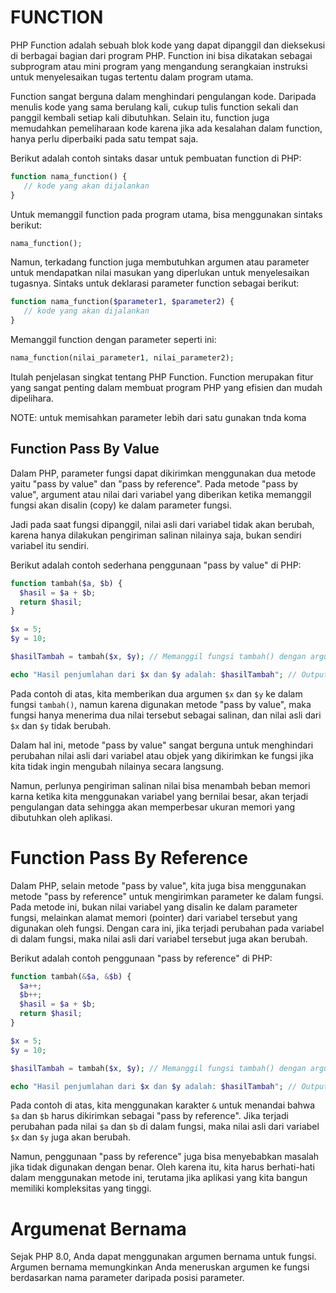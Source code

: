 # FUNCTION
PHP Function adalah sebuah blok kode yang dapat dipanggil dan dieksekusi di berbagai bagian dari program PHP. Function ini bisa dikatakan sebagai subprogram atau mini program yang mengandung serangkaian instruksi untuk menyelesaikan tugas tertentu dalam program utama.

Function sangat berguna dalam menghindari pengulangan kode. Daripada menulis kode yang sama berulang kali, cukup tulis function sekali dan panggil kembali setiap kali dibutuhkan. Selain itu, function juga memudahkan pemeliharaan kode karena jika ada kesalahan dalam function, hanya perlu diperbaiki pada satu tempat saja.

Berikut adalah contoh sintaks dasar untuk pembuatan function di PHP:

```php
function nama_function() {
   // kode yang akan dijalankan
}
```

Untuk memanggil function pada program utama, bisa menggunakan sintaks berikut:

```php
nama_function();
```

Namun, terkadang function juga membutuhkan argumen atau parameter untuk mendapatkan nilai masukan yang diperlukan untuk menyelesaikan tugasnya. Sintaks untuk deklarasi parameter function sebagai berikut:

```php
function nama_function($parameter1, $parameter2) {
   // kode yang akan dijalankan
}
```

Memanggil function dengan parameter seperti ini:

```php
nama_function(nilai_parameter1, nilai_parameter2);
```

Itulah penjelasan singkat tentang PHP Function. Function merupakan fitur yang sangat penting dalam membuat program PHP yang efisien dan mudah dipelihara.

NOTE: untuk memisahkan parameter lebih dari satu gunakan tnda koma

## Function Pass By Value
Dalam PHP, parameter fungsi dapat dikirimkan menggunakan dua metode yaitu "pass by value" dan "pass by reference". Pada metode "pass by value", argument atau nilai dari variabel yang diberikan ketika memanggil fungsi akan disalin (copy) ke dalam parameter fungsi. 

Jadi pada saat fungsi dipanggil, nilai asli dari variabel tidak akan berubah, karena hanya dilakukan pengiriman salinan nilainya saja, bukan sendiri variabel itu sendiri.

Berikut adalah contoh sederhana penggunaan "pass by value" di PHP:

```php
function tambah($a, $b) {
  $hasil = $a + $b;
  return $hasil;
}

$x = 5;
$y = 10;

$hasilTambah = tambah($x, $y); // Memanggil fungsi tambah() dengan argumen $x dan $y

echo "Hasil penjumlahan dari $x dan $y adalah: $hasilTambah"; // Output: Hasil penjumlahan dari 5 dan 10 adalah: 15
```

Pada contoh di atas, kita memberikan dua argumen `$x` dan `$y` ke dalam fungsi `tambah()`, namun karena digunakan metode "pass by value", maka fungsi hanya menerima dua nilai tersebut sebagai salinan, dan nilai asli dari `$x` dan `$y` tidak berubah.

Dalam hal ini, metode "pass by value" sangat berguna untuk menghindari perubahan nilai asli dari variabel atau objek yang dikirimkan ke fungsi jika kita tidak ingin mengubah nilainya secara langsung.

Namun, perlunya pengiriman salinan nilai bisa menambah beban memori karna ketika kita menggunakan variabel yang bernilai besar, akan terjadi pengulangan data sehingga akan memperbesar ukuran memori yang dibutuhkan oleh aplikasi.

# Function Pass By Reference
Dalam PHP, selain metode "pass by value", kita juga bisa menggunakan metode "pass by reference" untuk mengirimkan parameter ke dalam fungsi. Pada metode ini, bukan nilai variabel yang disalin ke dalam parameter fungsi, melainkan alamat memori (pointer) dari variabel tersebut yang digunakan oleh fungsi. Dengan cara ini, jika terjadi perubahan pada variabel di dalam fungsi, maka nilai asli dari variabel tersebut juga akan berubah.

Berikut adalah contoh penggunaan "pass by reference" di PHP:

```php
function tambah(&$a, &$b) {
  $a++;
  $b++;
  $hasil = $a + $b;
  return $hasil;
}

$x = 5;
$y = 10;

$hasilTambah = tambah($x, $y); // Memanggil fungsi tambah() dengan argumen $x dan $y

echo "Hasil penjumlahan dari $x dan $y adalah: $hasilTambah"; // Output: Hasil penjumlahan dari 6 dan 11 adalah: 17
```

Pada contoh di atas, kita menggunakan karakter `&` untuk menandai bahwa `$a` dan `$b` harus dikirimkan sebagai "pass by reference". Jika terjadi perubahan pada nilai `$a` dan `$b` di dalam fungsi, maka nilai asli dari variabel `$x` dan `$y` juga akan berubah.

Namun, penggunaan "pass by reference" juga bisa menyebabkan masalah jika tidak digunakan dengan benar. Oleh karena itu, kita harus berhati-hati dalam menggunakan metode ini, terutama jika aplikasi yang kita bangun memiliki kompleksitas yang tinggi.

# Argumenat Bernama
Sejak PHP 8.0, Anda dapat menggunakan argumen bernama untuk fungsi. Argumen bernama memungkinkan Anda meneruskan argumen ke fungsi berdasarkan nama parameter daripada posisi parameter.